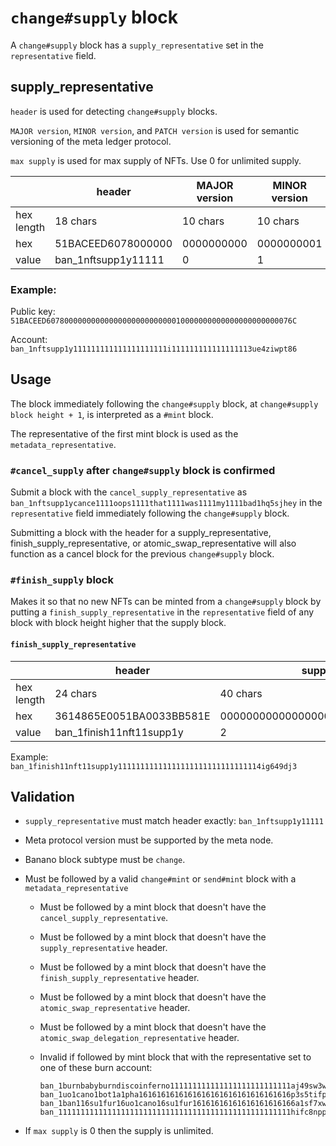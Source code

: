 # `change#supply` block

A `change#supply` block has a `supply_representative` set in the `representative` field.


## supply_representative

`header` is used for detecting `change#supply` blocks.

`MAJOR version`, `MINOR version`, and `PATCH version` is used for semantic versioning of the meta ledger protocol.

`max supply` is used for max supply of NFTs. Use 0 for unlimited supply.

|             | header                  | MAJOR version  | MINOR version | PATCH version | max supply       |
| ----------- | ----------------------- | -------------- | ------------- | ------------- | ---------------- |
| hex length  | 18 chars                | 10 chars       | 10 chars      | 10 chars      | 16 chars         |
| hex         | 51BACEED6078000000      | 0000000000     | 0000000001    | 0000000000    | 000000000000076C |
| value       | ban_1nftsupp1y11111     | 0              | 1             | 0             | 1900             |


### Example:

Public key:
`51BACEED6078000000000000000000000000010000000000000000000000076C`

Account:
`ban_1nftsupp1y111111111111111111111i111111111111111113ue4ziwpt86`


## Usage

The block immediately following the `change#supply` block, at `change#supply block height + 1`, is interpreted as a `#mint` block.

The representative of the first mint block is used as the `metadata_representative`.


### `#cancel_supply` after `change#supply` block is confirmed

Submit a block with the `cancel_supply_representative` as `ban_1nftsupp1ycance1111oops1111that1111was1111my1111bad1hq5sjhey` in the `representative` field immediately following the `change#supply` block.

Submitting a block with the header for a supply_representative, finish_supply_representative, or atomic_swap_representative will also function as a cancel block for the previous `change#supply` block.


### `#finish_supply` block

Makes it so that no new NFTs can be minted from a `change#supply` block by putting a `finish_supply_representative` in the `representative` field of any block with block height higher that the supply block.

#### `finish_supply_representative`

|             | header                   | supply block height                      |
| ----------- | ------------------------ | ---------------------------------------- |
| hex length  | 24 chars                 | 40 chars                                 |
| hex         | 3614865E0051BA0033BB581E | 0000000000000000000000000000000000000002 |
| value       | ban_1finish11nft11supp1y | 2                                        |

Example: `ban_1finish11nft11supp1y11111111111111111111111111111114ig649dj3`


## Validation

* `supply_representative` must match header exactly: `ban_1nftsupp1y11111`

* Meta protocol version must be supported by the meta node.

* Banano block subtype must be `change`.

* Must be followed by a valid `change#mint` or `send#mint` block with a `metadata_representative`

  * Must be followed by a mint block that doesn't have the `cancel_supply_representative`.

  * Must be followed by a mint block that doesn't have the `supply_representative` header.

  * Must be followed by a mint block that doesn't have the `finish_supply_representative` header.

  * Must be followed by a mint block that doesn't have the `atomic_swap_representative` header.

  * Must be followed by a mint block that doesn't have the `atomic_swap_delegation_representative` header.

  * Invalid if followed by mint block that with the representative set to one of these burn account:
    ```
    ban_1burnbabyburndiscoinferno111111111111111111111111111aj49sw3w
    ban_1uo1cano1bot1a1pha1616161616161616161616161616161616p3s5tifp
    ban_1ban116su1fur16uo1cano16su1fur16161616161616161616166a1sf7xw
    ban_1111111111111111111111111111111111111111111111111111hifc8npp
    ```

* If `max supply` is 0 then the supply is unlimited.
